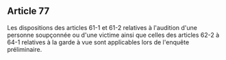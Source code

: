 Article 77
----
Les dispositions des articles 61-1 et 61-2 relatives à l'audition d'une personne
soupçonnée ou d'une victime ainsi que celles des articles 62-2 à 64-1 relatives
à la garde à vue sont applicables lors de l'enquête préliminaire.
